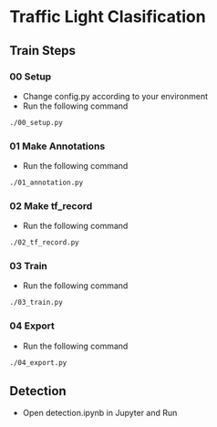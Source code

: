 # Traffic Light Clasification

## Train Steps

### 00 Setup
* Change config.py according to your environment
* Run the following command
```bash
./00_setup.py
```

### 01 Make Annotations
* Run the following command
```bash
./01_annotation.py
```

### 02 Make tf_record
* Run the following command
```bash
./02_tf_record.py
```

### 03 Train
* Run the following command
```bash
./03_train.py
```

### 04 Export
* Run the following command
```bash
./04_export.py
```

## Detection
* Open detection.ipynb in Jupyter and Run

